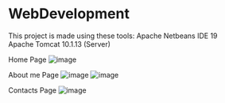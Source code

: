 # WebDevelopment

This project is made using these tools:
Apache Netbeans IDE 19  
Apache Tomcat 10.1.13 (Server)

Home Page
![image](https://github.com/xander-a/WebDevelopment/assets/117904036/517356d3-dcbd-432f-a442-77be83fc8a90)

About me Page
![image](https://github.com/xander-a/WebDevelopment/assets/117904036/395eb2aa-dea5-42a1-a3da-bc3bd1ff1879)
![image](https://github.com/xander-a/WebDevelopment/assets/117904036/5de68638-0a0f-4c23-a11a-ed667e2b669e)

Contacts Page
![image](https://github.com/xander-a/WebDevelopment/assets/117904036/246f0e6f-bc36-45e5-9668-c3463be39035)

